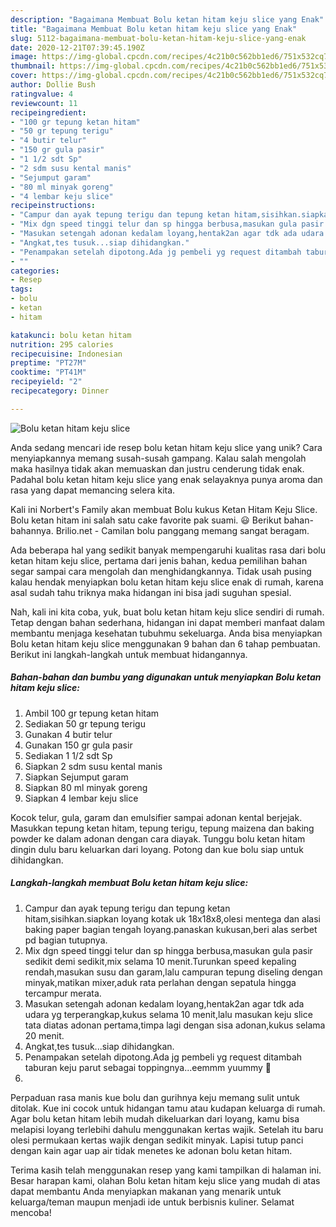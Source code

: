 ```yaml
---
description: "Bagaimana Membuat Bolu ketan hitam keju slice yang Enak"
title: "Bagaimana Membuat Bolu ketan hitam keju slice yang Enak"
slug: 5112-bagaimana-membuat-bolu-ketan-hitam-keju-slice-yang-enak
date: 2020-12-21T07:39:45.190Z
image: https://img-global.cpcdn.com/recipes/4c21b0c562bb1ed6/751x532cq70/bolu-ketan-hitam-keju-slice-foto-resep-utama.jpg
thumbnail: https://img-global.cpcdn.com/recipes/4c21b0c562bb1ed6/751x532cq70/bolu-ketan-hitam-keju-slice-foto-resep-utama.jpg
cover: https://img-global.cpcdn.com/recipes/4c21b0c562bb1ed6/751x532cq70/bolu-ketan-hitam-keju-slice-foto-resep-utama.jpg
author: Dollie Bush
ratingvalue: 4
reviewcount: 11
recipeingredient:
- "100 gr tepung ketan hitam"
- "50 gr tepung terigu"
- "4 butir telur"
- "150 gr gula pasir"
- "1 1/2 sdt Sp"
- "2 sdm susu kental manis"
- "Sejumput garam"
- "80 ml minyak goreng"
- "4 lembar keju slice"
recipeinstructions:
- "Campur dan ayak tepung terigu dan tepung ketan hitam,sisihkan.siapkan loyang kotak uk 18x18x8,olesi mentega dan alasi baking paper bagian tengah loyang.panaskan kukusan,beri alas serbet pd bagian tutupnya."
- "Mix dgn speed tinggi telur dan sp hingga berbusa,masukan gula pasir sedikit demi sedikit,mix selama 10 menit.Turunkan speed kepaling rendah,masukan susu dan garam,lalu campuran tepung diseling dengan minyak,matikan mixer,aduk rata perlahan dengan sepatula hingga tercampur merata."
- "Masukan setengah adonan kedalam loyang,hentak2an agar tdk ada udara yg terperangkap,kukus selama 10 menit,lalu masukan keju slice tata diatas adonan pertama,timpa lagi dengan sisa adonan,kukus selama 20 menit."
- "Angkat,tes tusuk...siap dihidangkan."
- "Penampakan setelah dipotong.Ada jg pembeli yg request ditambah taburan keju parut sebagai toppingnya...eemmm yuummy 🤤"
- ""
categories:
- Resep
tags:
- bolu
- ketan
- hitam

katakunci: bolu ketan hitam 
nutrition: 295 calories
recipecuisine: Indonesian
preptime: "PT27M"
cooktime: "PT41M"
recipeyield: "2"
recipecategory: Dinner

---
```



![Bolu ketan hitam keju slice](https://img-global.cpcdn.com/recipes/4c21b0c562bb1ed6/751x532cq70/bolu-ketan-hitam-keju-slice-foto-resep-utama.jpg)

Anda sedang mencari ide resep bolu ketan hitam keju slice yang unik? Cara menyiapkannya memang susah-susah gampang. Kalau salah mengolah maka hasilnya tidak akan memuaskan dan justru cenderung tidak enak. Padahal bolu ketan hitam keju slice yang enak selayaknya punya aroma dan rasa yang dapat memancing selera kita.

Kali ini Norbert&#39;s Family akan membuat Bolu kukus Ketan Hitam Keju Slice. Bolu ketan hitam ini salah satu cake favorite pak suami. 😃 Berikut bahan-bahannya. Brilio.net - Camilan bolu panggang memang sangat beragam.

Ada beberapa hal yang sedikit banyak mempengaruhi kualitas rasa dari bolu ketan hitam keju slice, pertama dari jenis bahan, kedua pemilihan bahan segar sampai cara mengolah dan menghidangkannya. Tidak usah pusing kalau hendak menyiapkan bolu ketan hitam keju slice enak di rumah, karena asal sudah tahu triknya maka hidangan ini bisa jadi suguhan spesial.


Nah, kali ini kita coba, yuk, buat bolu ketan hitam keju slice sendiri di rumah. Tetap dengan bahan sederhana, hidangan ini dapat memberi manfaat dalam membantu menjaga kesehatan tubuhmu sekeluarga. Anda bisa menyiapkan Bolu ketan hitam keju slice menggunakan 9 bahan dan 6 tahap pembuatan. Berikut ini langkah-langkah untuk membuat hidangannya.

<!--inarticleads1-->

##### Bahan-bahan dan bumbu yang digunakan untuk menyiapkan Bolu ketan hitam keju slice:

1. Ambil 100 gr tepung ketan hitam
1. Sediakan 50 gr tepung terigu
1. Gunakan 4 butir telur
1. Gunakan 150 gr gula pasir
1. Sediakan 1 1/2 sdt Sp
1. Siapkan 2 sdm susu kental manis
1. Siapkan Sejumput garam
1. Siapkan 80 ml minyak goreng
1. Siapkan 4 lembar keju slice


Kocok telur, gula, garam dan emulsifier sampai adonan kental berjejak. Masukkan tepung ketan hitam, tepung terigu, tepung maizena dan baking powder ke dalam adonan dengan cara diayak. Tunggu bolu ketan hitam dingin dulu baru keluarkan dari loyang. Potong dan kue bolu siap untuk dihidangkan. 

<!--inarticleads2-->

##### Langkah-langkah membuat Bolu ketan hitam keju slice:

1. Campur dan ayak tepung terigu dan tepung ketan hitam,sisihkan.siapkan loyang kotak uk 18x18x8,olesi mentega dan alasi baking paper bagian tengah loyang.panaskan kukusan,beri alas serbet pd bagian tutupnya.
1. Mix dgn speed tinggi telur dan sp hingga berbusa,masukan gula pasir sedikit demi sedikit,mix selama 10 menit.Turunkan speed kepaling rendah,masukan susu dan garam,lalu campuran tepung diseling dengan minyak,matikan mixer,aduk rata perlahan dengan sepatula hingga tercampur merata.
1. Masukan setengah adonan kedalam loyang,hentak2an agar tdk ada udara yg terperangkap,kukus selama 10 menit,lalu masukan keju slice tata diatas adonan pertama,timpa lagi dengan sisa adonan,kukus selama 20 menit.
1. Angkat,tes tusuk...siap dihidangkan.
1. Penampakan setelah dipotong.Ada jg pembeli yg request ditambah taburan keju parut sebagai toppingnya...eemmm yuummy 🤤
1. 


Perpaduan rasa manis kue bolu dan gurihnya keju memang sulit untuk ditolak. Kue ini cocok untuk hidangan tamu atau kudapan keluarga di rumah. Agar bolu ketan hitam lebih mudah dikeluarkan dari loyang, kamu bisa melapisi loyang terlebihi dahulu menggunakan kertas wajik. Setelah itu baru olesi permukaan kertas wajik dengan sedikit minyak. Lapisi tutup panci dengan kain agar uap air tidak menetes ke adonan bolu ketan hitam. 

Terima kasih telah menggunakan resep yang kami tampilkan di halaman ini. Besar harapan kami, olahan Bolu ketan hitam keju slice yang mudah di atas dapat membantu Anda menyiapkan makanan yang menarik untuk keluarga/teman maupun menjadi ide untuk berbisnis kuliner. Selamat mencoba!

